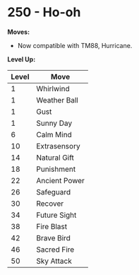# 250 - Ho-oh

**Moves:**

 - Now compatible with TM88, Hurricane.

**Level Up:**

Level | Move
---   | ---
  1   | Whirlwind
  1   | Weather Ball
  1   | Gust
  1   | Sunny Day
  6   | Calm Mind
 10   | Extrasensory
 14   | Natural Gift
 18   | Punishment
 22   | Ancient Power
 26   | Safeguard
 30   | Recover
 34   | Future Sight
 38   | Fire Blast
 42   | Brave Bird
 46   | Sacred Fire
 50   | Sky Attack

